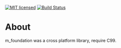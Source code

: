 [![MIT licensed][1]][2]  [![Build Status][3]][4]

[1]: https://img.shields.io/badge/license-MIT-blue.svg
[2]: LICENSE

[3]: https://travis-ci.org/lalawue/m_foundation.svg?branch=master
[4]: https://travis-ci.org/lalawue/m_foundation

# About

m_foundation was a cross platform library, require C99.
